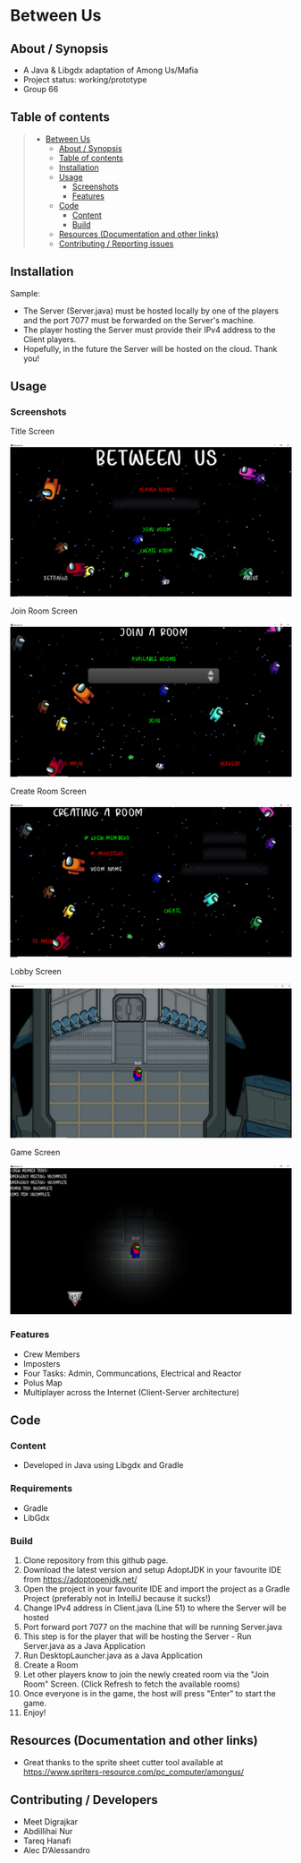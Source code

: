 # Between Us

## About / Synopsis

* A Java & Libgdx adaptation of Among Us/Mafia
* Project status: working/prototype
* Group 66

## Table of contents

> * [Between Us](#title--repository-name)
>   * [About / Synopsis](#about--synopsis)
>   * [Table of contents](#table-of-contents)
>   * [Installation](#installation)
>   * [Usage](#usage)
>     * [Screenshots](#screenshots)
>     * [Features](#features)
>   * [Code](#code)
>     * [Content](#content)
>     * [Build](#build)
>   * [Resources (Documentation and other links)](#resources-documentation-and-other-links)
>   * [Contributing / Reporting issues](#contributing--reporting-issues)


## Installation

Sample:

* The Server (Server.java) must be hosted locally by one of the players and the port 7077 must be forwarded on the Server's machine.
* The player hosting the Server must provide their IPv4 address to the Client players.
* Hopefully, in the future the Server will be hosted on the cloud. Thank you!

## Usage

### Screenshots

Title Screen

![1](https://github.com/meetdigrajkar/BetweenUs/blob/master/screenshots/main_screen.PNG)

Join Room Screen

![1](https://github.com/meetdigrajkar/BetweenUs/blob/master/screenshots/join_screen.PNG)

Create Room Screen

![1](https://github.com/meetdigrajkar/BetweenUs/blob/master/screenshots/create_room_screen.PNG)

Lobby Screen

![1](https://github.com/meetdigrajkar/BetweenUs/blob/master/screenshots/lobby_screen.PNG)

Game Screen

![1](https://github.com/meetdigrajkar/BetweenUs/blob/master/screenshots/game_screen.PNG)

### Features

* Crew Members
* Imposters
* Four Tasks: Admin, Communcations, Electrical and Reactor
* Polus Map
* Multiplayer across the Internet (Client-Server architecture)

## Code

### Content

* Developed in Java using Libgdx and Gradle

### Requirements

* Gradle
* LibGdx

### Build

1. Clone repository from this github page.
2. Download the latest version and setup AdoptJDK in your favourite IDE from https://adoptopenjdk.net/
3. Open the project in your favourite IDE and import the project as a Gradle Project (preferably not in IntelliJ because it sucks!)
4. Change IPv4 address in Client.java (Line 51) to where the Server will be hosted
5. Port forward port 7077 on the machine that will be running Server.java
6. This step is for the player that will be hosting the Server - Run Server.java as a Java Application
7. Run DesktopLauncher.java as a Java Application
8. Create a Room
9. Let other players know to join the newly created room via the "Join Room" Screen. (Click Refresh to fetch the available rooms)
10. Once everyone is in the game, the host will press "Enter" to start the game.
11. Enjoy!

## Resources (Documentation and other links)

* Great thanks to the sprite sheet cutter tool available at https://www.spriters-resource.com/pc_computer/amongus/

## Contributing / Developers

* Meet Digrajkar
* Abdillihai Nur
* Tareq Hanafi
* Alec D’Alessandro
